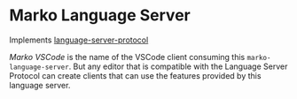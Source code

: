 # Marko Language Server

Implements [language-server-protocol](https://github.com/Microsoft/language-server-protocol)

_Marko VSCode_ is the name of the VSCode client consuming this
`marko-language-server`. But any editor that is compatible with the Language
Server Protocol can create clients that can use the features provided by this
language server.
